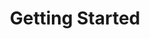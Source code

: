 ---
title: Getting Started
intro: This is the Concepts Homepage
show_dev_header: true
show_dev_home: true
show_dev_navigation: true
show_dev_video: true
section: Overview
order: 1
---
